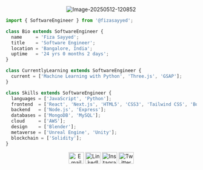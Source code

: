 <p align="center">
<img src="https://i.ibb.co/r2W6q8wR/Image-20250512-120852.jpg](https://media-hosting.imagekit.io/1a413b1a11ce42d6/Image_20250512_120852.jpeg?Expires=1841640269&Key-Pair-Id=K2ZIVPTIP2VGHC&Signature=rscQpwZDy8PxGMyabTIYjW8KhZG5BoW17CEWsdt5HVh3ycXqxgsRYLtzBqeUUB-V3IVP8Q1W25K0h0hbEzUPuWnswmEGaMcVuIqqz~5stHIv2ut7-WrOtC91ph-UVyegnWdtG8wTX7fsmHBYzhoYVn8zkYqZEJkUyme1FyVybPoDOUcROjA6z6baLCJPPGuusUHvxTsVczUrH2GtykBMe-Rj1DnL5SxbDW3tf~DDNQp2uNuel3TmBal50573ukZ9UQLcRP-dV4-7Qi87eRldwMkha9plNasGNxRY0LtYu6dGGKX7MKHNh4Gnx-q52nb4AuLJrUTL9bZ1H-xFMpNa4Q__" alt="Image-20250512-120852" border="0" />
</p>

```js
import { SoftwareEngineer } from '@fizasayyed';

class Bio extends SoftwareEngineer {
  name     = 'Fiza Sayyed';
  title    = 'Software Engineer';
  location = 'Bangalore, India';
  uptime   = '24 yrs 0 months 2 days';
}

class CurrentlyLearning extends SoftwareEngineer {
  current = ['Machine Learning with Python', 'Three.js', 'GSAP'];
}

class Skills extends SoftwareEngineer {
  languages = ['JavaScript', 'Python'];
  frontend  = ['React', 'Next.js', 'HTML5', 'CSS3', 'Tailwind CSS', 'Bootstrap', 'GSAP', 'Three.js'];
  backend   = ['Node.js', 'Express'];
  databases = ['MongoDB', 'MySQL'];
  cloud     = ['AWS'];
  design    = ['Blender'];
  metaverse = ['Unreal Engine', 'Unity'];
  blockchain = ['Solidity'];
}

```
<p align="center">
<a href="mailto:fizasayyed.se@gmail.com"><img src="https://github.com/simple-icons/simple-icons/blob/develop/icons/gmail.svg" alt="Email" height="30" width="40" /></a>
<a href="https://linkedin.com/in/fizasayyed7" target="_blank"><img src="https://raw.githubusercontent.com/rahuldkjain/github-profile-readme-generator/master/src/images/icons/Social/linked-in-alt.svg" alt="LinkedIn" height="30" width="40" /></a>
<a href="https://instagram.com/_fiza.sayyed_" target="_blank"><img src="https://raw.githubusercontent.com/rahuldkjain/github-profile-readme-generator/master/src/images/icons/Social/instagram.svg" alt="Instagram" height="30" width="40" /></a>
<a href="https://twitter.com/fizasayyed7" target="_blank"><img src="https://raw.githubusercontent.com/rahuldkjain/github-profile-readme-generator/master/src/images/icons/Social/twitter.svg" alt="Twitter" height="30" width="40" /></a>
<!-- <a href="https://github.com/fizasayyed" target="_blank"><img src="https://raw.githubusercontent.com/rahuldkjain/github-profile-readme-generator/master/src/images/icons/Social/github.svg" alt="GitHub" height="30" width="40" /></a> -->
</p>

